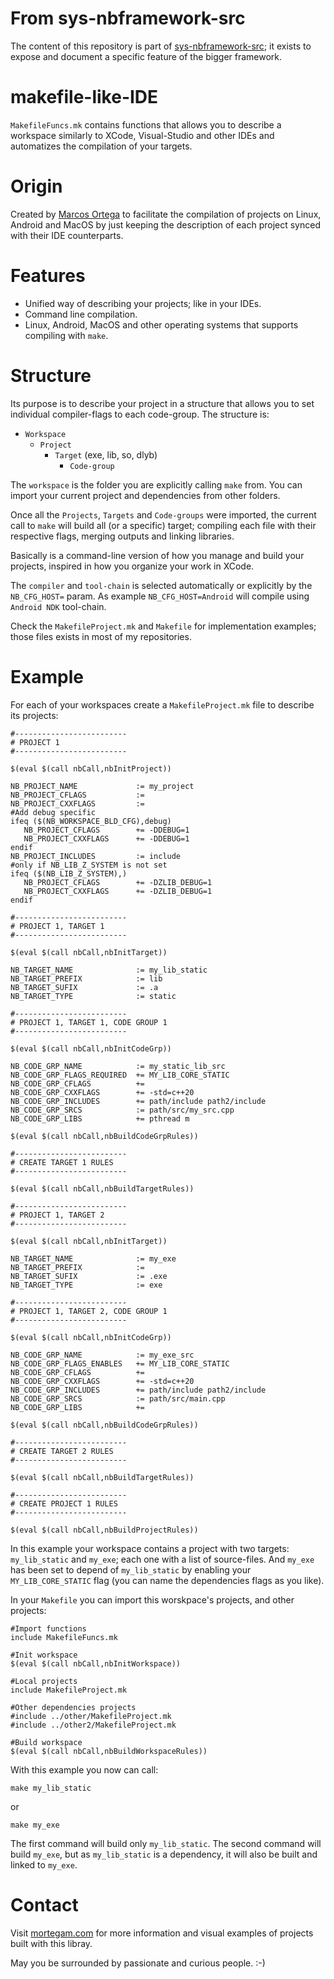 
# From sys-nbframework-src

The content of this repository is part of [sys-nbframework-src](https://github.com/marcosjom/sys-nbframework-src); it exists to expose and document a specific feature of the bigger framework.

# makefile-like-IDE

`MakefileFuncs.mk` contains functions that allows you to describe a workspace similarly to XCode, Visual-Studio and other IDEs and automatizes the compilation of your targets.

# Origin

Created by [Marcos Ortega](https://mortegam.com/) to facilitate the compilation of projects on Linux, Android and MacOS by just keeping the description of each project synced with their IDE counterparts.

# Features

- Unified way of describing your projects; like in your IDEs.
- Command line compilation.
- Linux, Android, MacOS and other operating systems that supports compiling with `make`. 

# Structure

Its purpose is to describe your project in a structure that allows you to set individual compiler-flags to each code-group. The structure is:

- `Workspace`
  - `Project`
    - `Target` (exe, lib, so, dlyb)
      - `Code-group`

The `workspace` is the folder you are explicitly calling `make` from. You can import your current project and dependencies from other folders.

Once all the `Projects`, `Targets` and `Code-groups` were imported, the current call to `make` will build all (or a specific) target; compiling each file with their respective flags, merging outputs and linking libraries.

Basically is a command-line version of how you manage and build your projects, inspired in how you organize your work in XCode.

The `compiler` and `tool-chain` is selected automatically or explicitly by the `NB_CFG_HOST=` param. As example `NB_CFG_HOST=Android` will compile using `Android NDK` tool-chain.

Check the `MakefileProject.mk` and `Makefile` for implementation examples; those files exists in most of my repositories.

# Example

For each of your workspaces create a `MakefileProject.mk` file to describe its projects:

```
#-------------------------
# PROJECT 1
#-------------------------

$(eval $(call nbCall,nbInitProject))

NB_PROJECT_NAME             := my_project
NB_PROJECT_CFLAGS           :=
NB_PROJECT_CXXFLAGS         :=
#Add debug specific
ifeq ($(NB_WORKSPACE_BLD_CFG),debug)
   NB_PROJECT_CFLAGS        += -DDEBUG=1
   NB_PROJECT_CXXFLAGS      += -DDEBUG=1
endif
NB_PROJECT_INCLUDES         := include
#only if NB_LIB_Z_SYSTEM is not set
ifeq ($(NB_LIB_Z_SYSTEM),)
   NB_PROJECT_CFLAGS        += -DZLIB_DEBUG=1
   NB_PROJECT_CXXFLAGS      += -DZLIB_DEBUG=1
endif

#-------------------------
# PROJECT 1, TARGET 1
#-------------------------

$(eval $(call nbCall,nbInitTarget))

NB_TARGET_NAME              := my_lib_static
NB_TARGET_PREFIX            := lib
NB_TARGET_SUFIX             := .a
NB_TARGET_TYPE              := static
    
#-------------------------
# PROJECT 1, TARGET 1, CODE GROUP 1
#-------------------------

$(eval $(call nbCall,nbInitCodeGrp))

NB_CODE_GRP_NAME            := my_static_lib_src
NB_CODE_GRP_FLAGS_REQUIRED  += MY_LIB_CORE_STATIC
NB_CODE_GRP_CFLAGS          += 
NB_CODE_GRP_CXXFLAGS        += -std=c++20
NB_CODE_GRP_INCLUDES        += path/include path2/include
NB_CODE_GRP_SRCS            := path/src/my_src.cpp
NB_CODE_GRP_LIBS            += pthread m

$(eval $(call nbCall,nbBuildCodeGrpRules))

#-------------------------
# CREATE TARGET 1 RULES
#-------------------------

$(eval $(call nbCall,nbBuildTargetRules))

#-------------------------
# PROJECT 1, TARGET 2
#-------------------------

$(eval $(call nbCall,nbInitTarget))

NB_TARGET_NAME              := my_exe
NB_TARGET_PREFIX            := 
NB_TARGET_SUFIX             := .exe
NB_TARGET_TYPE              := exe
    
#-------------------------
# PROJECT 1, TARGET 2, CODE GROUP 1
#-------------------------

$(eval $(call nbCall,nbInitCodeGrp))

NB_CODE_GRP_NAME            := my_exe_src
NB_CODE_GRP_FLAGS_ENABLES   += MY_LIB_CORE_STATIC
NB_CODE_GRP_CFLAGS          += 
NB_CODE_GRP_CXXFLAGS        += -std=c++20
NB_CODE_GRP_INCLUDES        += path/include path2/include
NB_CODE_GRP_SRCS            := path/src/main.cpp
NB_CODE_GRP_LIBS            += 

$(eval $(call nbCall,nbBuildCodeGrpRules))

#-------------------------
# CREATE TARGET 2 RULES
#-------------------------

$(eval $(call nbCall,nbBuildTargetRules))

#-------------------------
# CREATE PROJECT 1 RULES
#-------------------------

$(eval $(call nbCall,nbBuildProjectRules))

```

In this example your workspace contains a project with two targets: `my_lib_static` and `my_exe`; each one with a list of source-files. And `my_exe` has been set to depend of `my_lib_static` by enabling your `MY_LIB_CORE_STATIC` flag (you can name the dependencies flags as you like).

In your `Makefile` you can import this worskpace's projects, and other projects:

```
#Import functions
include MakefileFuncs.mk

#Init workspace
$(eval $(call nbCall,nbInitWorkspace))

#Local projects
include MakefileProject.mk

#Other dependencies projects
#include ../other/MakefileProject.mk
#include ../other2/MakefileProject.mk

#Build workspace
$(eval $(call nbCall,nbBuildWorkspaceRules))
```

With this example you now can call:

```
make my_lib_static
```

or 

```
make my_exe
```

The first command will build only `my_lib_static`. The second command will build `my_exe`, but as `my_lib_static` is a dependency, it will also be built and linked to `my_exe`.

# Contact

Visit [mortegam.com](https://mortegam.com/) for more information and visual examples of projects built with this libray.

May you be surrounded by passionate and curious people. :-)
